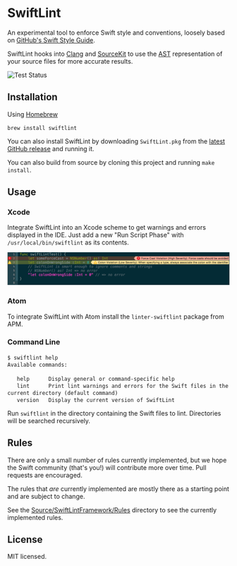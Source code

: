 # SwiftLint

An experimental tool to enforce Swift style and conventions, loosely based on
[GitHub's Swift Style Guide](https://github.com/github/swift-style-guide).

SwiftLint hooks into [Clang](http://clang.llvm.org) and
[SourceKit](http://www.jpsim.com/uncovering-sourcekit) to use the
[AST](http://clang.llvm.org/docs/IntroductionToTheClangAST.html) representation
of your source files for more accurate results.

![Test Status](https://travis-ci.org/Realm/SwiftLint.svg?branch=master)

## Installation

Using [Homebrew](http://brew.sh/)

```
brew install swiftlint
```

You can also install SwiftLint by downloading `SwiftLint.pkg` from the [latest GitHub release](https://github.com/realm/SwiftLint/releases/latest) and running it.

You can also build from source by cloning this project and running `make install`.

## Usage

### Xcode

Integrate SwiftLint into an Xcode scheme to get warnings and errors displayed
in the IDE. Just add a new "Run Script Phase" with `/usr/local/bin/swiftlint`
as its contents.

![](screenshot.png)

### Atom

To integrate SwiftLint with Atom install the `linter-swiftlint` package from APM.

### Command Line

```
$ swiftlint help
Available commands:

   help      Display general or command-specific help
   lint      Print lint warnings and errors for the Swift files in the current directory (default command)
   version   Display the current version of SwiftLint
```

Run `swiftlint` in the directory containing the Swift files to lint. Directories
will be searched recursively.

## Rules

There are only a small number of rules currently implemented, but we hope the
Swift community (that's you!) will contribute more over time. Pull requests are
encouraged.

The rules that *are* currently implemented are mostly there as a starting point
and are subject to change.

See the [Source/SwiftLintFramework/Rules](Source/SwiftLintFramework/Rules) directory to see the currently
implemented rules.

## License

MIT licensed.
